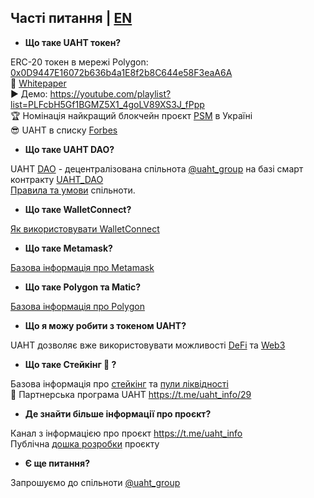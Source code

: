 ## Часті питання | [EN](https://github.com/starscrowding/UAHT/blob/dev/FAQ.md)
 
+ **Що таке UAHT токен?**

ERC-20 токен в мережі Polygon: [0x0D9447E16072b636b4a1E8f2b8C644e58F3eaA6A](https://polygonscan.com/token/0x0d9447e16072b636b4a1e8f2b8c644e58f3eaa6a)\
👀 [Whitepaper](https://uaht.io/whitepaper.pdf) \
▶️ Демо: https://youtube.com/playlist?list=PLFcbH5Gf1BGMZ5X1_4goLV89XS3J_fPpp \
🏆 Номінація найкращий блокчейн проєкт [PSM](https://psm7.com/) в Україні \
😎 UAHT в списку [Forbes](https://www.forbes.com/digital-assets/assets/uaht.io-uaht/) 

+ **Що таке UAHT DAO?**

UAHT [DAO](https://academy.binance.com/uk/articles/decentralized-autonomous-organizations-daos-explained) - децентралізована спільнота [@uaht_group](https://t.me/uaht_group) на базі смарт контракту [UAHT_DAO](https://polygonscan.com/address/0x08b491bc7848c6af42c3882794a93d70c04e5816#code)\
[Правила та умови](https://github.com/starscrowding/UAHT#readme) спільноти.

+ **Що таке WalletConnect?**

[Як використовувати WalletConnect](https://academy.binance.com/uk/articles/how-to-use-walletconnect)

+ **Що таке Metamask?**

[Базова інформація про Metamask](https://academy.binance.com/uk/articles/how-to-use-metamask)

+ **Що таке Polygon та Matic?**

[Базова інформація про Polygon](https://academy.binance.com/uk/articles/what-is-polygon-matic) 

+ **Що я можу робити з токеном UAHT?**

UAHT дозволяє вже використовувати можливості [DeFi](https://academy.binance.com/uk/articles/the-complete-beginners-guide-to-decentralized-finance-defi) та [Web3](https://academy.binance.com/uk/articles/web2-vs-web3-which-is-better) 

+ **Що таке Стейкінг 🌱 ?**

Базова інформація про [стейкінг](https://academy.binance.com/uk/articles/what-is-staking) та [пули ліквідності](https://academy.binance.com/uk/articles/what-are-liquidity-pools-in-defi) \
🤝 Партнерська програма UAHT https://t.me/uaht_info/29

+ **Де знайти більше інформації про проєкт?**

Канал з інформацією про проєкт https://t.me/uaht_info \
Публічна [дошка розробки](https://starscrowding.notion.site/starscrowding/UAHT-4a02f50e900d4f7f80d71c37a772edfe) проєкту

+ **Є ще питання?**

Запрошуємо до спільноти [@uaht_group](https://t.me/uaht_group)
